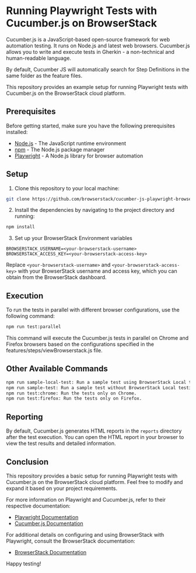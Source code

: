 # Running Playwright Tests with Cucumber.js on BrowserStack

Cucumber.js is a JavaScript-based open-source framework for web automation testing. It runs on Node.js and latest web browsers. Cucumber.js allows you to write and execute tests in Gherkin - a non-technical and human-readable language.

By default, Cucumber JS will automatically search for Step Definitions in the same folder as the feature files.

This repository provides an example setup for running Playwright tests with Cucumber.js on the BrowserStack cloud platform.

## Prerequisites

Before getting started, make sure you have the following prerequisites installed:

- [Node.js](https://nodejs.org) - The JavaScript runtime environment
- [npm](https://www.npmjs.com/) - The Node.js package manager
- [Playwright](https://playwright.dev/) - A Node.js library for browser automation

## Setup

1. Clone this repository to your local machine:

```bash
git clone https://github.com/browserstack/cucumber-js-playwright-browserstack.git
```

2. Install the dependencies by navigating to the project directory and running:


```bash
npm install
```

3. Set up your BrowserStack Environment variables

```plaintext
BROWSERSTACK_USERNAME=<your-browserstack-username>
BROWSERSTACK_ACCESS_KEY=<your-browserstack-access-key>
```

Replace `<your-browserstack-username>` and `<your-browserstack-access-key>` with your BrowserStack username and access key, which you can obtain from the BrowserStack dashboard.

## Execution
To run the tests in parallel with different browser configurations, use the following command:

```bash
npm run test:parallel
```
This command will execute the Cucumber.js tests in parallel on Chrome and Firefox browsers based on the configurations specified in the features/steps/viewBrowserstack.js file.

## Other Available Commands
```bash
npm run sample-local-test: Run a sample test using BrowserStack Local testing.
npm run sample-test: Run a sample test without BrowserStack Local testing.
npm run test:chrome: Run the tests only on Chrome.
npm run test:firefox: Run the tests only on Firefox.
```

## Reporting

By default, Cucumber.js generates HTML reports in the `reports` directory after the test execution. You can open the HTML report in your browser to view the test results and detailed information.

## Conclusion

This repository provides a basic setup for running Playwright tests with Cucumber.js on the BrowserStack cloud platform. Feel free to modify and expand it based on your project requirements.

For more information on Playwright and Cucumber.js, refer to their respective documentation:

- [Playwright Documentation](https://playwright.dev/docs/intro)
- [Cucumber.js Documentation](https://github.com/cucumber/cucumber-js)

For additional details on configuring and using BrowserStack with Playwright, consult the BrowserStack documentation:

- [BrowserStack Documentation](https://www.browserstack.com/docs)

Happy testing!